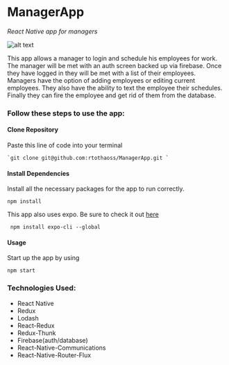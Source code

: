 # ManagerApp
*React Native app for managers*

![alt text](https://media.giphy.com/media/dWTderg2hkx06AkCWW/giphy.gif 'Manager in action')


This app allows a manager to login and schedule his employees for work. The manager will be met with an auth screen backed up via firebase. Once they have logged in they will be met with a list of their employees. Managers have the option of adding employees or editing current employees. They also have the ability to text the employee their schedules. Finally they can fire the employee and get rid of them from the database. 


### Follow these steps to use the app:

#### Clone Repository
Paste this line of code into your terminal

`` `git clone git@github.com:rtothaoss/ManagerApp.git ` ``

#### Install Dependencies 
Install all the necessary packages for the app to run correctly.

``` npm install ```

This app also uses expo. Be sure to check it out [here](https://expo.io/tools#client) 

``  npm install expo-cli --global  ``

#### Usage

Start up the app by using

``` npm start ```

### Technologies Used:

* React Native
* Redux
* Lodash
* React-Redux
* Redux-Thunk
* Firebase(auth/database)
* React-Native-Communications
* React-Native-Router-Flux
